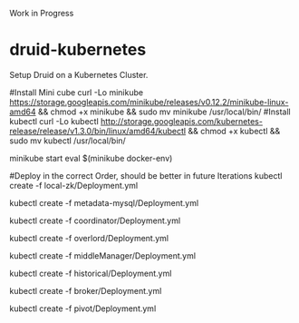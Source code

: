 Work in Progress

# druid-kubernetes
Setup Druid on a Kubernetes Cluster.

#Install Mini cube
curl -Lo minikube https://storage.googleapis.com/minikube/releases/v0.12.2/minikube-linux-amd64 && chmod +x minikube && sudo mv minikube /usr/local/bin/
#Install kubectl
curl -Lo kubectl http://storage.googleapis.com/kubernetes-release/release/v1.3.0/bin/linux/amd64/kubectl && chmod +x kubectl && sudo mv kubectl /usr/local/bin/


minikube start
eval $(minikube docker-env)

#Deploy in the correct Order, should be better in future Iterations
kubectl create -f local-zk/Deployment.yml

kubectl create -f metadata-mysql/Deployment.yml

kubectl create -f coordinator/Deployment.yml

kubectl create -f overlord/Deployment.yml

kubectl create -f middleManager/Deployment.yml

kubectl create -f historical/Deployment.yml

kubectl create -f broker/Deployment.yml

kubectl create -f pivot/Deployment.yml
